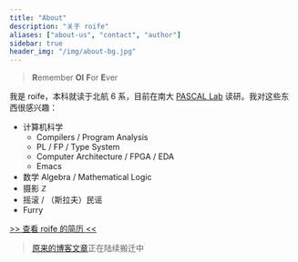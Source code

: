 ```yaml
---
title: "About"
description: "关于 roife"
aliases: ["about-us", "contact", "author"]
sidebar: true
header_img: "/img/about-bg.jpg"
---
```


> **R**emember **OI** **F**or **E**ver

我是 roife，本科就读于北航 6 系，目前在南大 [PASCAL Lab](https://pascal-lab.net) 读研。我对这些东西很感兴趣：

- 计算机科学
  + Compilers / Program Analysis
  + PL / FP / Type System
  + Computer Architecture / FPGA / EDA
  + Emacs
- 数学 Algebra / Mathematical Logic
- 摄影 ℤ
- 摇滚 / （斯拉夫）民谣
- Furry

[>> 查看 roife 的简历 <<](https://github.com/roife/resume/blob/master/resume.pdf)

> [原来的博客文章](https://github.com/roife/roife.github.io/tree/master/_posts)正在陆续搬迁中
